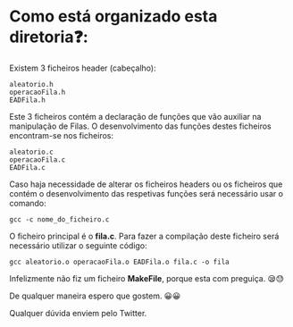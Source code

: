 # Como está organizado esta diretoria❓:
Existem 3 ficheiros header (cabeçalho):

    aleatorio.h
    operacaoFila.h
    EADFila.h

Este 3 ficheiros contém a declaração de funções que vão auxiliar na manipulação de Filas. O desenvolvimento das funções destes ficheiros encontram-se nos ficheiros:

    aleatorio.c
    operacaoFila.c
    EADFila.c

Caso haja necessidade de alterar os ficheiros headers ou os ficheiros que contém o desenvolvimento das respetivas funções será necessário usar o comando:

    gcc -c nome_do_ficheiro.c

O ficheiro principal é o __fila.c__. Para fazer a compilação deste ficheiro será necessário utilizar o seguinte código:

    gcc aleatorio.o operacaoFila.o EADFila.o fila.c -o fila

Infelizmente não fiz um ficheiro __MakeFile__, porque esta com preguiça. 😪😓

<p>
De qualquer maneira espero que gostem. 😀😀

<p>
Qualquer dúvida enviem pelo Twitter.